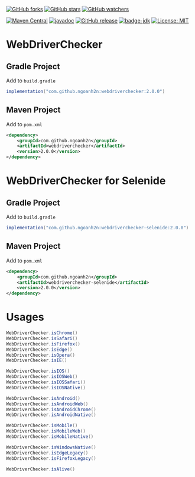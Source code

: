 [![GitHub forks](https://img.shields.io/github/forks/ngoanh2n/webdriverchecker.svg?style=social&label=Fork&maxAge=2592000)](https://github.com/ngoanh2n/webdriverchecker/network/members/)
[![GitHub stars](https://img.shields.io/github/stars/ngoanh2n/webdriverchecker.svg?style=social&label=Star&maxAge=2592000)](https://github.com/ngoanh2n/webdriverchecker/stargazers/)
[![GitHub watchers](https://img.shields.io/github/watchers/ngoanh2n/webdriverchecker.svg?style=social&label=Watch&maxAge=2592000)](https://github.com/ngoanh2n/webdriverchecker/watchers/)

[![Maven Central](https://maven-badges.herokuapp.com/maven-central/com.github.ngoanh2n/webdriverchecker/badge.svg)](https://maven-badges.herokuapp.com/maven-central/com.github.ngoanh2n/webdriverchecker)
[![javadoc](https://javadoc.io/badge2/com.github.ngoanh2n/webdriverchecker/javadoc.svg)](https://javadoc.io/doc/com.github.ngoanh2n/webdriverchecker)
[![GitHub release](https://img.shields.io/github/release/ngoanh2n/webdriverchecker.svg)](https://github.com/ngoanh2n/webdriverchecker/releases/)
[![badge-jdk](https://img.shields.io/badge/jdk-8-blue.svg)](http://www.oracle.com/technetwork/java/javase/downloads/index.html)
[![License: MIT](https://img.shields.io/badge/License-MIT-blueviolet.svg)](https://opensource.org/licenses/MIT)

# WebDriverChecker
## Gradle Project
Add to `build.gradle`
```gradle
implementation("com.github.ngoanh2n:webdriverchecker:2.0.0")
```

## Maven Project
Add to `pom.xml`
```xml
<dependency>
    <groupId>com.github.ngoanh2n</groupId>
    <artifactId>webdriverchecker</artifactId>
    <version>2.0.0</version>
</dependency>
```

# WebDriverChecker for Selenide
## Gradle Project
Add to `build.gradle`
```gradle
implementation("com.github.ngoanh2n:webdriverchecker-selenide:2.0.0")
```

## Maven Project
Add to `pom.xml`
```xml
<dependency>
    <groupId>com.github.ngoanh2n</groupId>
    <artifactId>webdriverchecker-selenide</artifactId>
    <version>2.0.0</version>
</dependency>
```

# Usages
```java
WebDriverChecker.isChrome()
WebDriverChecker.isSafari()
WebDriverChecker.isFirefox()
WebDriverChecker.isEdge()
WebDriverChecker.isOpera()
WebDriverChecker.isIE()

WebDriverChecker.isIOS()
WebDriverChecker.isIOSWeb()
WebDriverChecker.isIOSSafari()
WebDriverChecker.isIOSNative()

WebDriverChecker.isAndroid()
WebDriverChecker.isAndroidWeb()
WebDriverChecker.isAndroidChrome()
WebDriverChecker.isAndroidNative()

WebDriverChecker.isMobile()
WebDriverChecker.isMobileWeb()
WebDriverChecker.isMobileNative()

WebDriverChecker.isWindowsNative()
WebDriverChecker.isEdgeLegacy()
WebDriverChecker.isFirefoxLegacy()

WebDriverChecker.isAlive()
```
